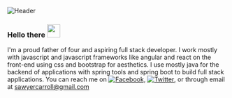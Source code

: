 ![Header](https://i.imgur.com/GppbiXE.png "Header")

### Hello there <img src="https://raw.githubusercontent.com/MartinHeinz/MartinHeinz/master/wave.gif" width="30px">

I'm a proud father of four and aspiring full stack developer.  I work mostly with javascript and javascript frameworks like angular and react on the front-end using css and bootstrap for aesthetics.  I use mostly java for the backend of applications with spring tools and spring boot to build full stack applications.  You can reach me on [![Facebook][1.1]][facebook], [![Twitter][2.1]][twitter], or through email at sawyercarroll@gmail.com 

<!--
**Number279/Number279** is a ✨ _special_ ✨ repository because its `README.md` (this file) appears on your GitHub profile.

<a href="https://github.com/Number279/Number279">
<img align="center" src="https://github-readme-stats.vercel.app/api/top-langs/?username=Number279&hide=html&title_color=ffffff&text_color=c9cacc&icon_color=2bbc8a&bg_color=1d1f21" />
  </a>
  
  <!---Links --->
  [facebook]: https://www.facebook.com/sawyer.carroll.7
  [twitter]: https://twitter.com/SawyerCarroll3
  
   <!---Icons --->
   
   [1.1]:  https://i.imgur.com/aqZtGNJ.png
   [2.1]: https://i.imgur.com/YevSeVs.png
   
